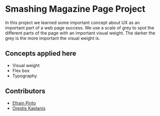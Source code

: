 # Smashing Magazine Page Project

In this project we learned some important concept about UX as an important part of a web page success. We use a scale of grey to spot the different parts of the page with an important visual weight. The darker the grey is the more important the visual weight is.

## Concepts applied here

* Visual weight
* Flex box
* Typography

## Contributors

* [Efrain Pinto](https://github.com/efrapp)
* [Orestis Kaplanis](https://github.com/userman95)
